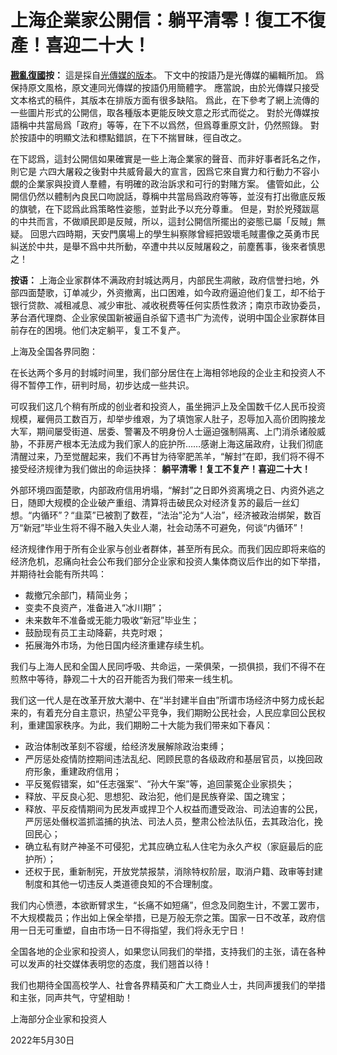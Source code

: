 # 上海企業家公開信：躺平清零！復工不復產！喜迎二十大！

**[戡亂復國](mailto:rebld-roc@protonmail.com)按：**
這是採自[光傳媒的版本](https://ipkmedia.com/143034/)。
下文中的按語乃是光傳媒的編輯所加。
爲保持原文風格，原文連同光傳媒的按語仍用簡體字。
應當說，由於光傳媒只接受文本格式的稿件，其版本在排版方面有很多缺陷。
爲此，在下參考了網上流傳的一些圖片形式的公開信，取各種版本更能反映文意之形式而從之。
對於光傳媒按語稱中共當局爲「政府」等等，在下不以爲然，但爲尊重原文計，仍然照錄。
對於按語中的明顯文法和標點錯誤，在下不揣冒昧，徑自改之。

在下認爲，這封公開信如果確實是一些上海企業家的聲音、而非好事者託名之作，則它是
六四大屠殺之後對中共威脅最大的宣言，因爲它來自實力和行動力不容小覷的企業家與投資人羣體，有明確的政治訴求和可行的對賭方案。
儘管如此，公開信仍然以體制內良民口吻說話，尊稱中共當局爲政府等等，並沒有打出徹底反叛的旗號，在下認爲此爲策略性姿態，並對此予以充分尊重。
但是，對於兇殘跋扈的中共而言，不做順民即是反賊，所以，這封公開信所擺出的姿態已屬「反賊」無疑。
回思六四時期，天安門廣場上的學生糾察隊曾經把毀壞毛賊畫像之英勇市民糾送於中共，是舉不爲中共所動，卒遭中共以反賊屠殺之，前塵舊事，後來者慎思之！


**按语：**
上海企业家群体不满政府封城达两月，内部民生凋敝，政府信誉扫地，外部四面楚歌，订单减少，外资撤离，出口困难，如今政府逼迫他们复工，却不给于银行贷款、减租减息、减少审批、减收税费等任何实质性救济；南京市政协委员，茅台酒代理商、企业家侯国新被逼自杀留下遗书广为流传，说明中国企业家群体目前存在的困境。他们决定躺平，复工不复产。


上海及全国各界同胞：

在长达两个多月的封城时间里，我们部分居住在上海相邻地段的企业主和投资人不得不暂停工作，研判时局，初步达成一些共识。

可叹我们这几个稍有所成的创业者和投资人，虽坐拥沪上及全国数千亿人民币投资规模，雇佣员工数百万，却举步维艰，为了填饱家人肚子，忍辱加入高价团购接龙大军，期间屡受街道、居委、警署及不明身份人士逼迫强制隔离、上门消杀诸般威胁，不菲房产根本无法成为我们家人的庇护所……感谢上海这届政府，让我们彻底清醒过来，乃至觉醒起来，我们不再甘为待宰肥羔羊，“解封”在即，我们将不得不接受经济规律为我们做出的命运抉择：
**躺平清零！复工不复产！喜迎二十大！**

外部环境四面楚歌，内部政府信用坍塌，“解封”之日即外资离境之日、内资外逃之日，随即大规模的企业破产重组、清算将击破民众对经济复苏的最后一丝幻想。“内循环”？“韭菜”已被割了数茬，“法治”沦为“人治”，经济被政治绑架，数百万“新冠”毕业生将不得不融入失业人潮，社会动荡不可避免，何谈“内循环”！

经济规律作用于所有企业家与创业者群体，甚至所有民众。而我们因应即将来临的经济危机，忍痛向社会公布我们部分企业家和投资人集体商议后作出的如下举措，并期待社会能有所共鸣：
  * 裁撤冗余部门，精简业务；
  * 变卖不良资产，准备进入“冰川期”；
  * 未来数年不准备或无能力吸收“新冠”毕业生；
  * 鼓励现有员工主动降薪，共克时艰；
  * 拓展海外市场，为他日国内经济重建存续生机。

我们与上海人民和全国人民同呼吸、共命运，一荣俱荣，一损俱损，我们不得不在煎熬中等待，静观二十大的召开能否为我们带来一线生机。

我们这一代人是在改革开放大潮中、在“半封建半自由”所谓市场经济中努力成长起来的，有着充分自主意识，热望公平竞争，我们期盼公民社会，人民应拿回公民权利，重建国家秩序。为此，我们期盼二十大能为我们带来如下春风：
  * 政治体制改革刻不容缓，给经济发展解除政治束缚；
  * 严厉惩处疫情防控期间违法乱纪、罔顾民意的各级政府和基层官员，以挽回政府形象，重建政府信用；
  * 平反冤假错案，如“任志强案”、“孙大午案”等，追回蒙冤企业家损失；
  * 释放、平反良心犯、思想犯、政治犯，他们是民族脊梁、国之瑰宝；
  * 释放、平反疫情期间为民发声或捍卫个人权益而遭受政治、司法迫害的公民，严厉惩处僭权滥抓滥捕的执法、司法人员，整肃公检法队伍，去其政治化，挽回民心；
  * 确立私有财产神圣不可侵犯，尤其应确立私人住宅为永久产权（家庭最后的庇护所）；
  * 还权于民，重新制宪，开放党禁报禁，消除特权阶层，取消户籍、政审等封建制度和其他一切违反人类道德良知的不合理制度。

我们内心愤懑，本欲断臂求生，“长痛不如短痛”，但念及同胞生计，不罢工罢市，不大规模裁员；作出如上保全举措，已是万般无奈之策。国家一日不改革，政府信用一日无可重塑，自由市场一日不得指望，我们将永无宁日！

全国各地的企业家和投资人，如果您认同我们的举措，支持我们的主张，请在各种可以发声的社交媒体表明您的态度，我们翘首以待！

我们也期待全国高校学人、社會各界精英和广大工商业人士，共同声援我们的举措和主张，同声共气，守望相助！



上海部分企业家和投资人

2022年5月30日
